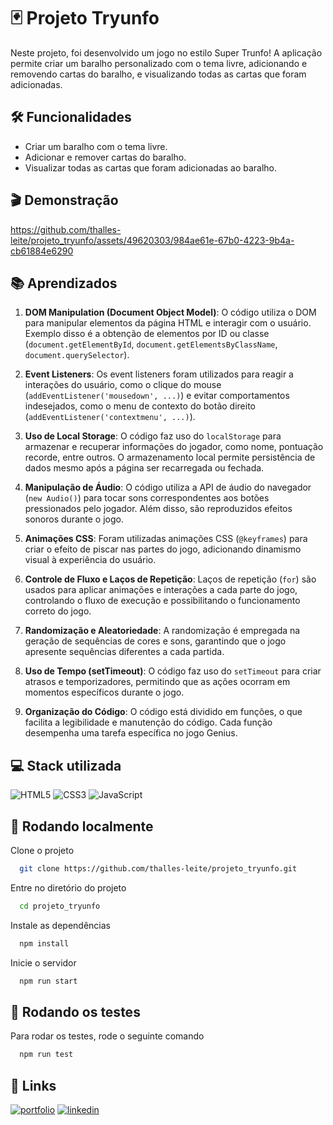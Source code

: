 
# :black_joker: Projeto Tryunfo

Neste projeto, foi desenvolvido um jogo no estilo Super Trunfo! A aplicação permite criar um baralho personalizado com o tema livre, adicionando e removendo cartas do baralho, e visualizando todas as cartas que foram adicionadas.

## :hammer_and_wrench: Funcionalidades

- Criar um baralho com o tema livre.
- Adicionar e remover cartas do baralho.
- Visualizar todas as cartas que foram adicionadas ao baralho.


## :clapper: Demonstração

https://github.com/thalles-leite/projeto_tryunfo/assets/49620303/984ae61e-67b0-4223-9b4a-cb61884e6290

## :books: Aprendizados

1. **DOM Manipulation (Document Object Model)**: O código utiliza o DOM para manipular elementos da página HTML e interagir com o usuário. Exemplo disso é a obtenção de elementos por ID ou classe (`document.getElementById`, `document.getElementsByClassName`, `document.querySelector`).

2. **Event Listeners**: Os event listeners foram utilizados para reagir a interações do usuário, como o clique do mouse (`addEventListener('mousedown', ...)`) e evitar comportamentos indesejados, como o menu de contexto do botão direito (`addEventListener('contextmenu', ...)`).

3. **Uso de Local Storage**: O código faz uso do `localStorage` para armazenar e recuperar informações do jogador, como nome, pontuação recorde, entre outros. O armazenamento local permite persistência de dados mesmo após a página ser recarregada ou fechada.

4. **Manipulação de Áudio**: O código utiliza a API de áudio do navegador (`new Audio()`) para tocar sons correspondentes aos botões pressionados pelo jogador. Além disso, são reproduzidos efeitos sonoros durante o jogo.

5. **Animações CSS**: Foram utilizadas animações CSS (`@keyframes`) para criar o efeito de piscar nas partes do jogo, adicionando dinamismo visual à experiência do usuário.

6. **Controle de Fluxo e Laços de Repetição**: Laços de repetição (`for`) são usados para aplicar animações e interações a cada parte do jogo, controlando o fluxo de execução e possibilitando o funcionamento correto do jogo.

7. **Randomização e Aleatoriedade**: A randomização é empregada na geração de sequências de cores e sons, garantindo que o jogo apresente sequências diferentes a cada partida.

8. **Uso de Tempo (setTimeout)**: O código faz uso do `setTimeout` para criar atrasos e temporizadores, permitindo que as ações ocorram em momentos específicos durante o jogo.

9. **Organização do Código**: O código está dividido em funções, o que facilita a legibilidade e manutenção do código. Cada função desempenha uma tarefa específica no jogo Genius.




## 💻 Stack utilizada

![HTML5](https://img.shields.io/badge/HTML5-E34F26?style=flat&logo=html5&logoColor=white)
![CSS3](https://img.shields.io/badge/CSS3-1572B6?style=flat&logo=css3&logoColor=white)
![JavaScript](https://img.shields.io/badge/JavaScript-F7DF1E?style=flat&logo=javascript&logoColor=black)


## :rocket: Rodando localmente

Clone o projeto

```bash
  git clone https://github.com/thalles-leite/projeto_tryunfo.git
```

Entre no diretório do projeto

```bash
  cd projeto_tryunfo
```

Instale as dependências

```bash
  npm install
```

Inicie o servidor

```bash
  npm run start
```


## :test_tube: Rodando os testes

Para rodar os testes, rode o seguinte comando

```bash
  npm run test
```

## 🔗 Links
[![portfolio](https://img.shields.io/badge/PORTIFÓLIO-000)](https://thalles-leite.vercel.app/)
[![linkedin](https://img.shields.io/badge/LINKEDIN-123)](https://www.linkedin.com/in/thallesleite/)


